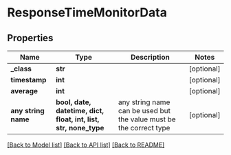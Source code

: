 # ResponseTimeMonitorData


## Properties
Name | Type | Description | Notes
------------ | ------------- | ------------- | -------------
**_class** | **str** |  | [optional] 
**timestamp** | **int** |  | [optional] 
**average** | **int** |  | [optional] 
**any string name** | **bool, date, datetime, dict, float, int, list, str, none_type** | any string name can be used but the value must be the correct type | [optional]

[[Back to Model list]](../README.md#documentation-for-models) [[Back to API list]](../README.md#documentation-for-api-endpoints) [[Back to README]](../README.md)


